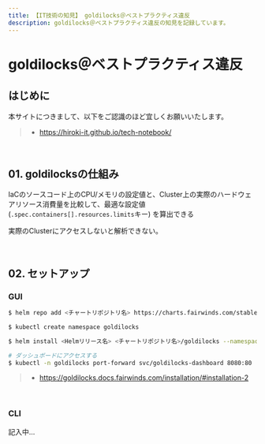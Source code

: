 ```yaml
---
title: 【IT技術の知見】 goldilocks＠ベストプラクティス違反
description: goldilocks＠ベストプラクティス違反の知見を記録しています。
---
```


# goldilocks＠ベストプラクティス違反

## はじめに

本サイトにつきまして、以下をご認識のほど宜しくお願いいたします。

> - https://hiroki-it.github.io/tech-notebook/

<br>

## 01. goldilocksの仕組み

IaCのソースコード上のCPU/メモリの設定値と、Cluster上の実際のハードウェアリソース消費量を比較して、最適な設定値 (`.spec.containers[].resources.limits`キー) を算出できる

実際のClusterにアクセスしないと解析できない。

<br>

## 02. セットアップ

### GUI

```bash
$ helm repo add <チャートリポジトリ名> https://charts.fairwinds.com/stable

$ kubectl create namespace goldilocks

$ helm install <Helmリリース名> <チャートリポジトリ名>/goldilocks --namespace goldilocks

# ダッシュボードにアクセスする
$ kubectl -n goldilocks port-forward svc/goldilocks-dashboard 8080:80
```

> - https://goldilocks.docs.fairwinds.com/installation/#installation-2

<br>

### CLI

記入中...

<br>
